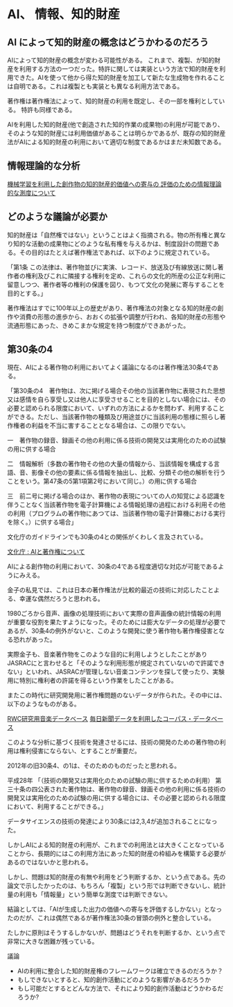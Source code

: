 # AI、 情報、知的財産

## AI によって知的財産の概念はどうかわるのだろう

AIによって知的財産の概念が変わる可能性がある。
これまで、複製、が知的財産を利用する方法の一つだった。特許に関しては実装という方法で知的財産を利用できた。AIを使って他から得た知的財産を加工して新たな生成物を作れることは自明である。これは複製とも実装とも異なる利用方法である。

著作権は著作権法によって、知的財産の利用を既定し、その一部を権利としている。
特許も同様である。

AIを利用した知的財産(他で創造された知的作業の成果物)の利用が可能であり、そのような知的財産には利用価値があることは明らかであるが、既存の知的財産法がAIによる知的財産の利用において適切な制度であるかはまだ未知数である。

## 情報理論的な分析

[機械学習を利用した創作物の知的財産的価値への寄与の 
評価のための情報理論的な測度について](pdf/IPSJ-JNL6105009.pdf)

## どのような議論が必要か

知的財産は「自然権ではない」ということはよく指摘される。物の所有権と異なり知的な活動の成果物にどのような私有権を与えるかは、制度設計の問題である。その目的はたとえば著作権法であれば、以下のように規定されている。

「第1条 この法律は、著作物並びに実演、レコード、放送及び有線放送に関し著作者の権利及びこれに隣接する権利を定め、これらの文化的所産の公正な利用に留意しつつ、著作者等の権利の保護を図り、もつて文化の発展に寄与することを目的とする。」

著作権法はすでに100年以上の歴史があり、著作権法の対象となる知的財産の創作や消費の形態の進歩から、おおくの拡張や調整が行われ、各知的財産の形態や流通形態にあった、きめこまかな規定を持つ制度ができあがった。

## 第30条の4

現在、AIによる著作物の利用においてよく議論になるのは著作権法30条4である。

「第30条の4　著作物は、次に掲げる場合その他の当該著作物に表現された思想又は感情を自ら享受し又は他人に享受させることを目的としない場合には、その必要と認められる限度において、いずれの方法によるかを問わず、利用することができる。ただし、当該著作物の種類及び用途並びに当該利用の態様に照らし著作権者の利益を不当に害することとなる場合は、この限りでない。

一　著作物の録音、録画その他の利用に係る技術の開発又は実用化のための試験の用に供する場合

二　情報解析（多数の著作物その他の大量の情報から、当該情報を構成する言語、音、影像その他の要素に係る情報を抽出し、比較、分類その他の解析を行うことをいう。第47条の5第1項第2号において同じ。）の用に供する場合

三　前二号に掲げる場合のほか、著作物の表現についての人の知覚による認識を伴うことなく当該著作物を電子計算機による情報処理の過程における利用その他の利用（プログラムの著作物にあつては、当該著作物の電子計算機における実行を除く。）に供する場合」

文化庁のガイドラインでも30条の4との関係がくわしく言及されている。

[文化庁 : AIと著作権について]( https://www.bunka.go.jp/seisaku/chosakuken/aiandcopyright.html)

AIによる創作物の利用において、30条の4である程度適切な対応が可能であるようにみえる。

金子の私見では、これは日本の著作権法が比較的最近の技術に対応したことよる、幸運な偶然だろうと思われる。

1980ごろから音声、画像の処理技術において実際の音声画像の統計情報の利用が重要な役割を果たすようになった。そのためには膨大なデータの処理が必要であるが、30条4の例外がないと、このような開発に使う著作物も著作権侵害となる恐れがあった。

実際金子も、音楽著作物をこのような目的に利用しようとしたことがありJASRACにと言わせると「そのような利用形態が規定されていないので許諾できない」といわれ、JASRACが管理しない音楽コンテンツを探して使ったり、実験用に特別に権利者の許諾を得るという作業をしたことがある。

またこの時代に研究開発用に著作権問題のないデータが作られた。その中には、以下のようなものがある。

[RWC研究用音楽データベース](https://staff.aist.go.jp/m.goto/RWC-MDB/index-j.html)
[毎日新聞データを利用したコーパス・データベース](https://mainichi.jp/contents/edu/03-1.html)

このような分析に基づく技術を発達させるには、技術の開発のための著作物の利用は権利侵害にならない、とすることが重要だ。

2012年の旧30条4、の1は、そのためのものだったと思われる。

平成28年
「（技術の開発又は実用化のための試験の用に供するための利用）
第三十条の四公表された著作物は、著作物の録音、録画その他の利用に係る技術の開発又は実用化のための試験の用に供する場合には、その必要と認められる限度において、利用することができる。」

データサイエンスの技術の発達により30条には2,3,4が追加されることになった。

しかしAIによる知的財産の利用が、これまでの利用法とは大きくことなっていることから、長期的にはこの利用方法にあった知的財産の枠組みを構築する必要があるのではないかと思われる。

しかし、問題は知的財産の有無や利用をどう判断するか、という点である。先の論文で示したかったのは、もちろん「複製」という形では判断できないし、統計量の利用も「情報量」という簡単な測度では判断できない。

結論としては、「AIが生成した出力の価値への寄与を評価するしかない」となったのだが、これは偶然であるが著作権法30条の冒頭の例外と整合している。

たしかに原則はそうするしかないが、問題はどうそれを判断するか、という点で非常に大きな困難が残っている。

議論

- AIの利用に整合した知的財産権のフレームワークは確立できるのだろうか？
- もしできないとすると、知的創作活動にどのような影響があるだろうか
- もし可能だとするとどんな方法で、それにより知的創作活動はどうかわるだろうか?



